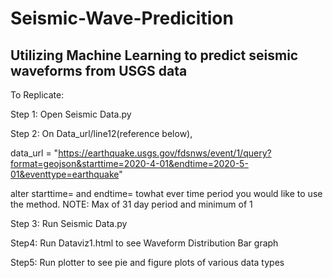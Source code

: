 # Seismic-Wave-Predicition
Utilizing Machine Learning to predict seismic waveforms from USGS data
------------------------------------------------------------------------------
To Replicate:

Step 1:
Open Seismic Data.py

Step 2:
On Data_url/line12(reference below),

data_url = "https://earthquake.usgs.gov/fdsnws/event/1/query?format=geojson&starttime=2020-4-01&endtime=2020-5-01&eventtype=earthquake"

alter starttime= and endtime= towhat ever time period you would like to use the method.
NOTE: Max of 31 day period and minimum of 1

Step 3:
Run Seismic Data.py

Step4:
Run Dataviz1.html to see Waveform Distribution Bar graph

Step5:
Run plotter to see pie and figure plots of various data types
